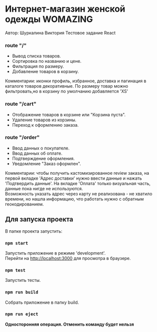 # Интернет-магазин женской одежды WOMAZING 
Автор: Шуркалина Виктория 
Тестовое задание React

### route "/" 
<ul>
  <li> Вывод списка товаров. </li> 
  <li>Сортировка по названию и цене. </li>
  <li>Фильтрация по размеру.</li>
  <li>Добавление товаров в корзину. </li>
</ul>

Комментарии: иконки профиль, избранное, доставка и пагинация в каталоге товаров декоративные. По размеру товар можно фильтровать,но в корзину по умолчанию добавляется 'XS'

### route "/cart" 
<ul>
  <li> Отображение товаров в корзине или "Корзина пуста". </li> 
  <li> Удаление товаров из корзины.</li>
  <li> Переход к оформлению заказа.</li>
</ul>


### route "/order" 
<ul>
  <li> Ввод данных о покупателе. </li> 
  <li> Ввод данных об оплате.</li>
  <li> Подтверждение оформления.</li>
  <li> Уведомление "Заказ оформлен".</li>
</ul>

Комментарии: чтобы получить кастомизированное review заказа, на первой вкладке 'Адрес доставки' нужно ввести данные и нажать 'Подтвердить данные'. 
На вкладке 'Оплата' только визуальная часть, данные пока нигде не используются.  
Возможность указать адрес через карту не реализована - не хватило времени, но нашла информацию, что работать нужно с обратным геокодированием. 

## Для запуска проекта

В папке проекта запустить:

### `npm start`

Запустить приложение в режиме 'development'.\
Перейти на [http://localhost:3000](http://localhost:3000) для просмотра в браузере.


### `npm test`

Запустить тесты.

### `npm run build`

Собрать приложение в папку build.

### `npm run eject`

**Односторонняя операция. Отменить команду будет нельзя**


